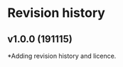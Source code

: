 Revision history
================

v1.0.0 (191115)
---------------

*Adding revision history and licence.